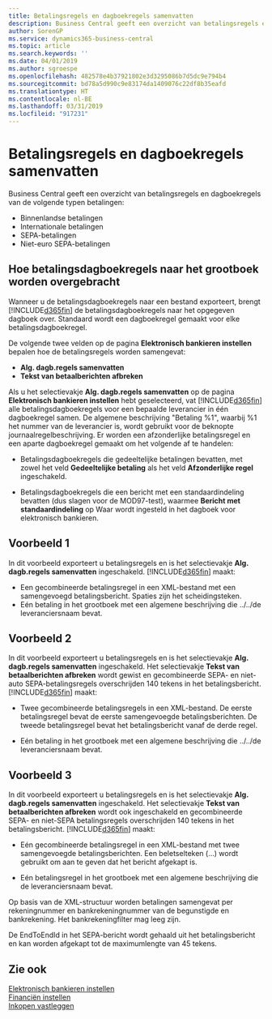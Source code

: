 ```yaml
---
title: Betalingsregels en dagboekregels samenvatten
description: Business Central geeft een overzicht van betalingsregels en dagboekregels.
author: SorenGP
ms.service: dynamics365-business-central
ms.topic: article
ms.search.keywords: ''
ms.date: 04/01/2019
ms.author: sgroespe
ms.openlocfilehash: 482578e4b37921802e3d3295086b7d5dc9e794b4
ms.sourcegitcommit: bd78a5d990c9e83174da1409076c22df8b35eafd
ms.translationtype: HT
ms.contentlocale: nl-BE
ms.lasthandoff: 03/31/2019
ms.locfileid: "917231"
---
```

# <a name="summarizing-payment-lines-and-general-journal-lines"></a>Betalingsregels en dagboekregels samenvatten
Business Central geeft een overzicht van betalingsregels en dagboekregels van de volgende typen betalingen:  

- Binnenlandse betalingen  
- Internationale betalingen  
- SEPA-betalingen  
- Niet-euro SEPA-betalingen  

## <a name="how-payment-journal-lines-are-transferred-to-the-general-journal"></a>Hoe betalingsdagboekregels naar het grootboek worden overgebracht  
Wanneer u de betalingsdagboekregels naar een bestand exporteert, brengt [!INCLUDE[d365fin](../../includes/d365fin_md.md)] de betalingsdagboekregels naar het opgegeven dagboek over. Standaard wordt een dagboekregel gemaakt voor elke betalingsdagboekregel.  

De volgende twee velden op de pagina **Elektronisch bankieren instellen** bepalen hoe de betalingsregels worden samengevat:  

- **Alg. dagb.regels samenvatten**  
- **Tekst van betaalberichten afbreken**  

Als u het selectievakje **Alg. dagb.regels samenvatten** op de pagina **Elektronisch bankieren instellen** hebt geselecteerd, vat [!INCLUDE[d365fin](../../includes/d365fin_md.md)] alle betalingsdagboekregels voor een bepaalde leverancier in één dagboekregel samen. De algemene beschrijving "Betaling %1", waarbij %1 het nummer van de leverancier is, wordt gebruikt voor de beknopte journaalregelbeschrijving. Er worden een afzonderlijke betalingsregel en een aparte dagboekregel gemaakt om het volgende af te handelen:  

- Betalingsdagboekregels die gedeeltelijke betalingen bevatten, met zowel het veld **Gedeeltelijke betaling** als het veld **Afzonderlijke regel** ingeschakeld.  

- Betalingsdagboekregels die een bericht met een standaardindeling bevatten (dus slagen voor de MOD97-test), waarmee **Bericht met standaardindeling** op Waar wordt ingesteld in het dagboek voor elektronisch bankieren.  

## <a name="example-1"></a>Voorbeeld 1  
In dit voorbeeld exporteert u betalingsregels en is het selectievakje **Alg. dagb.regels samenvatten** ingeschakeld. [!INCLUDE[d365fin](../../includes/d365fin_md.md)] maakt:  

- Een gecombineerde betalingsregel in een XML-bestand met een samengevoegd betalingsbericht. Spaties zijn het scheidingsteken.  
- Eén betaling in het grootboek met een algemene beschrijving die ../../de leveranciersnaam bevat.  

## <a name="example-2"></a>Voorbeeld 2  
In dit voorbeeld exporteert u betalingsregels en is het selectievakje **Alg. dagb.regels samenvatten** ingeschakeld. Het selectievakje **Tekst van betaalberichten afbreken** wordt gewist en gecombineerde SEPA- en niet-auto SEPA-betalingsregels overschrijden 140 tekens in het betalingsbericht. [!INCLUDE[d365fin](../../includes/d365fin_md.md)] maakt:  

- Twee gecombineerde betalingsregels in een XML-bestand. De eerste betalingsregel bevat de eerste samengevoegde betalingsberichten. De tweede betalingsregel bevat het betalingsbericht vanaf de derde regel.  

- Eén betaling in het grootboek met een algemene beschrijving die ../../de leveranciersnaam bevat.  

## <a name="example-3"></a>Voorbeeld 3  
In dit voorbeeld exporteert u betalingsregels en is het selectievakje **Alg. dagb.regels samenvatten** ingeschakeld. Het selectievakje **Tekst van betaalberichten afbreken** wordt ook ingeschakeld en gecombineerde SEPA- en niet-SEPA betalingsregels overschrijden 140 tekens in het betalingsbericht. [!INCLUDE[d365fin](../../includes/d365fin_md.md)] maakt:  

- Eén gecombineerde betalingsregel in een XML-bestand met twee samengevoegde betalingsberichten. Een beletselteken (…) wordt gebruikt om aan te geven dat het bericht afgekapt is.  

- Eén betalingsregel in het grootboek met een algemene beschrijving die de leveranciersnaam bevat.  

Op basis van de XML-structuur worden betalingen samengevat per rekeningnummer en bankrekeningnummer van de begunstigde en bankrekening. Het bankrekeningfilter mag leeg zijn.  

De EndToEndId in het SEPA-bericht wordt gehaald uit het betalingsbericht en kan worden afgekapt tot de maximumlengte van 45 tekens.  

## <a name="see-also"></a>Zie ook  
 [Elektronisch bankieren instellen](how-to-set-up-electronic-banking.md)   
 [Financiën instellen](../../finance-setup-finance.md)  
 [Inkopen vastleggen](../../purchasing-how-record-purchases.md)
